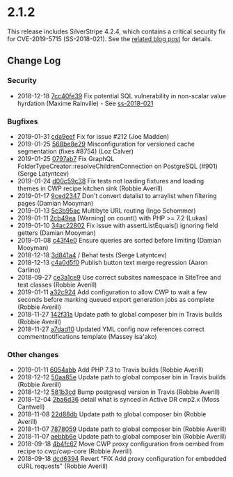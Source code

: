 # 2.1.2

This release includes SilverStripe 4.2.4, which contains a critical security fix for CVE-2019-5715 (SS-2018-021). See the [related blog post](https://www.silverstripe.org/download/security-releases/ss-2018-021) for details.
<!--- Changes below this line will be automatically regenerated -->

## Change Log

### Security

 * 2018-12-18 [7cc40fe39](https://github.com/silverstripe/silverstripe-framework/commit/7cc40fe392ed907be8fbfc73579b4888840c39e6) Fix potential SQL vulnerability in non-scalar value hyrdation (Maxime Rainville) - See [ss-2018-021](https://www.silverstripe.org/download/security-releases/ss-2018-021)

### Bugfixes

 * 2019-01-31 [cda9eef](https://github.com/silverstripe/silverstripe-assets/commit/cda9eef992b70fd46377be6d4459260d31ea2215) Fix for issue #212 (Joe Madden)
 * 2019-01-25 [568be8e29](https://github.com/silverstripe/silverstripe-framework/commit/568be8e29b9a6f9205dd28a823ed5294cc95a590) Misconfiguration for versioned cache segmentation (fixes #8754) (Loz Calver)
 * 2019-01-25 [0797ab7](https://github.com/silverstripe/silverstripe-asset-admin/commit/0797ab7762a4a64f2dc89c754a6bb04216b96fe1) Fix GraphQL FolderTypeCreator::resolveChildrenConnection on PostgreSQL (#901) (Serge Latyntcev)
 * 2019-01-24 [d00c59c38](https://github.com/silverstripe/silverstripe-framework/commit/d00c59c383dee270c9c1753dd8b64b8cd1b15489) Fix tests not loading fixtures and loading themes in CWP recipe kitchen sink (Robbie Averill)
 * 2019-01-17 [9ced2347](https://github.com/silverstripe/silverstripe-cms/commit/9ced23473f2f102de5b6d828d093be1102f8d570) Don't convert datalist to arraylist when filtering pages (Damian Mooyman)
 * 2019-01-13 [5c3b95ac](https://github.com/silverstripe/silverstripe-cms/commit/5c3b95ac8977f77e7d95d4da6333ca12b5ef465f) Multibyte URL routing (Ingo Schommer)
 * 2019-01-11 [2cb49ea](https://github.com/silverstripe/silverstripe-versioned/commit/2cb49ea79d6babb80289f170dc6102c82f5b0d69) [Warning] on count() with PHP &gt;= 7.2 (Lukas)
 * 2019-01-10 [34ac22802](https://github.com/silverstripe/silverstripe-framework/commit/34ac228029a4609d993e8604aad16e72bd52ac9c) Fix issue with assertListEquals() ignoring field getters (Damian Mooyman)
 * 2019-01-08 [c43f4e0](https://github.com/silverstripe/silverstripe-graphql/commit/c43f4e0708fd86e8078ef3326d963005d626baf4) Ensure queries are sorted before limiting (Damian Mooyman)
 * 2018-12-18 [3d841a4](https://github.com/silverstripe/silverstripe-installer/commit/3d841a409c43752a8192afea5ebc48327e2ac3d3) / Behat tests (Serge Latyntcev)
 * 2018-12-13 [c4a0d5f0](https://github.com/silverstripe/silverstripe-cms/commit/c4a0d5f0831f0f27022905700a0ffb86cc56aceb) Publish button text merge regression (Aaron Carlino)
 * 2018-09-27 [ce3a1ce9](https://github.com/silverstripe/silverstripe-cms/commit/ce3a1ce91307424f643a15f0c292e16b35f35873) Use correct subsites namespace in SiteTree and test classes (Robbie Averill)
 * 2019-01-11 [a32c924](https://github.com/silverstripe/cwp/commit/a32c924a7038814200730e14b72d10165f4a0c3a) Add configuration to allow CWP to wait a few seconds before marking queued export generation jobs as complete (Robbie Averill)
 * 2018-11-27 [142f31a](https://github.com/silverstripe/recipe-blog/commit/142f31a37bdc26243b9fce6a1149e4b8f7230423) Update path to global composer bin in Travis builds (Robbie Averill)
 * 2018-11-27 [a7dad10](https://github.com/silverstripe/recipe-blog/commit/a7dad1080c758c1d947e73e44a8fa8a3a87c5e64) Updated YML config now references correct commentnotifications template (Massey Isa'ako)

### Other changes

 * 2019-01-11 [6054abb](https://github.com/silverstripe/cwp/commit/6054abb7150a163560ee3f298650937b054e6753) Add PHP 7.3 to Travis builds (Robbie Averill)
 * 2018-12-12 [50aa85e](https://github.com/silverstripe/recipe-authoring-tools/commit/50aa85eb4c6f774d5d734c7dede2910fb1e03cd3) Update path to global composer bin in Travis builds (Robbie Averill)
 * 2018-12-12 [581b3cd](https://github.com/silverstripe/recipe-blog/commit/581b3cda50f17664cee9f0bd4296e8482b689af4) Bump postgresql version in Travis (Robbie Averill)
 * 2018-12-04 [2ba6d36](https://github.com/silverstripe/cwp/commit/2ba6d36c5d040ab71622cb8dd2721e3f9456f65c) detail what is synced in Active DR cwp2.x (Moss Cantwell)
 * 2018-11-08 [22d88db](https://github.com/silverstripe/recipe-authoring-tools/commit/22d88db5050713990ff2262505b2390f97b89854) Update path to global composer bin (Robbie Averill)
 * 2018-11-07 [7878059](https://github.com/silverstripe/cwp-recipe-cms/commit/7878059afaed9bfcae2fdddcae987df699d914cf) Update path to global composer bin (Robbie Averill)
 * 2018-11-07 [aebbb6e](https://github.com/silverstripe/cwp-recipe-core/commit/aebbb6e06b525edbe3b037371f3bebb6f3f2525b) Update path to global composer bin (Robbie Averill)
 * 2018-09-18 [4b4fc67](https://github.com/silverstripe/cwp-core/commit/4b4fc6778c0ce7e204c1f534ec8f01b0550930a7) Move CWP proxy configuration from oembed from recipe to cwp/cwp-core (Robbie Averill)
 * 2018-09-18 [dcd6394](https://github.com/silverstripe/cwp-recipe-cms/commit/dcd6394f74342cd8177567c5b66ca83cbadaca82) Revert "FIX Add proxy configuration for embedded cURL requests" (Robbie Averill)
